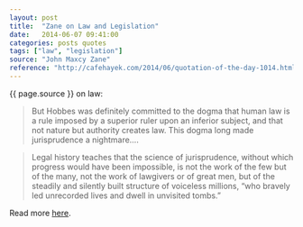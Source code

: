 ```yaml
---
layout: post
title:  "Zane on Law and Legislation"
date:   2014-06-07 09:41:00
categories: posts quotes
tags: ["law", "legislation"]
source: "John Maxcy Zane"
reference: "http://cafehayek.com/2014/06/quotation-of-the-day-1014.html"
---
```


{{ page.source }} on law:

>  But Hobbes was definitely committed to the dogma that human law is a rule imposed by a superior ruler upon an inferior subject, and that not nature but authority creates law.  This dogma long made jurisprudence a nightmare….

> Legal history teaches that the science of jurisprudence, without which progress would have been impossible, is not the work of the few but of the many, not the work of lawgivers or of great men, but of the steadily and silently built structure of voiceless millions, “who bravely led unrecorded lives and dwell in unvisited tombs.”

Read more [here]({{page.reference}}).
